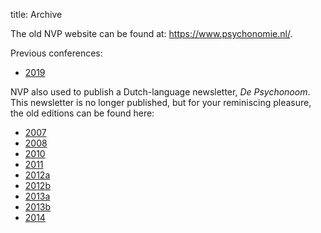 title: Archive


The old NVP website can be found at: <https://www.psychonomie.nl/>.

Previous conferences:

- [2019](/conference2019)

NVP also used to publish a Dutch-language newsletter, *De Psychonoom*. This newsletter is no longer published, but for your reminiscing pleasure, the old editions can be found here:

- [2007](/pages/attachments/Psychonoom-22e-2007.doc)
- [2008](/pages/attachments/Psychonoom-23e-2008.pdf)
- [2010](/pages/attachments/Psychonoom-25e-2010.pdf)
- [2011](/pages/attachments/Psychonoom-26e-2011.docx)
- [2012a](/pages/attachments/Psychonoom-27e-2012-1.pdf)
- [2012b](/pages/attachments/Psychonoom-27e-2012-2.pdf)
- [2013a](/pages/attachments/Psychonoom-28e-2013-2.pdf)
- [2013b](/pages/attachments/Psychonoom-28e-2013-1.pdf)
- [2014](/pages/attachments/Psychonoom-29e-2014.pdf)
